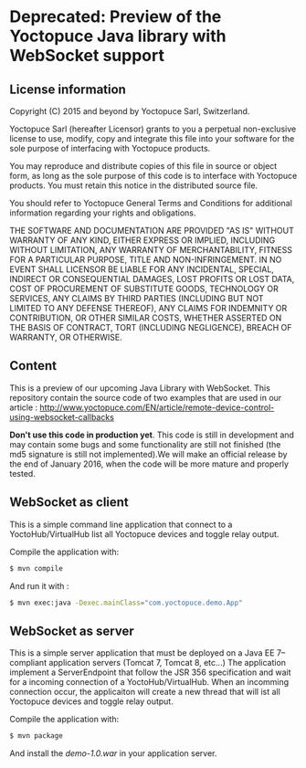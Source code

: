 Deprecated: Preview of the Yoctopuce Java library with WebSocket support
========================================================================

## License information

Copyright (C) 2015 and beyond by Yoctopuce Sarl, Switzerland.

Yoctopuce Sarl (hereafter Licensor) grants to you a perpetual
non-exclusive license to use, modify, copy and integrate this
file into your software for the sole purpose of interfacing
with Yoctopuce products.

You may reproduce and distribute copies of this file in
source or object form, as long as the sole purpose of this
code is to interface with Yoctopuce products. You must retain
this notice in the distributed source file.

You should refer to Yoctopuce General Terms and Conditions
for additional information regarding your rights and
obligations.

THE SOFTWARE AND DOCUMENTATION ARE PROVIDED "AS IS" WITHOUT
WARRANTY OF ANY KIND, EITHER EXPRESS OR IMPLIED, INCLUDING
WITHOUT LIMITATION, ANY WARRANTY OF MERCHANTABILITY, FITNESS
FOR A PARTICULAR PURPOSE, TITLE AND NON-INFRINGEMENT. IN NO
EVENT SHALL LICENSOR BE LIABLE FOR ANY INCIDENTAL, SPECIAL,
INDIRECT OR CONSEQUENTIAL DAMAGES, LOST PROFITS OR LOST DATA,
COST OF PROCUREMENT OF SUBSTITUTE GOODS, TECHNOLOGY OR
SERVICES, ANY CLAIMS BY THIRD PARTIES (INCLUDING BUT NOT
LIMITED TO ANY DEFENSE THEREOF), ANY CLAIMS FOR INDEMNITY OR
CONTRIBUTION, OR OTHER SIMILAR COSTS, WHETHER ASSERTED ON THE
BASIS OF CONTRACT, TORT (INCLUDING NEGLIGENCE), BREACH OF
WARRANTY, OR OTHERWISE.

## Content

This is a preview of our upcoming Java Library with WebSocket. This repository contain the source code of two examples
that are used in our article : http://www.yoctopuce.com/EN/article/remote-device-control-using-websocket-callbacks

**Don't use this code in production yet**. This code is still in development and may contain some bugs and some
functionality are still not finished (the md5 signature is still not implemented).We will make an official release by the end of January 2016, when the code
will be more mature and properly tested.


## WebSocket as client

This is a simple command line application that connect to a YoctoHub/VirtualHub list all Yoctopuce devices and toggle relay output.

Compile the application with:
```bash
$ mvn compile
```

And run it with :
```bash
$ mvn exec:java -Dexec.mainClass="com.yoctopuce.demo.App"
```


## WebSocket as server

This is a simple server application that must be deployed on a Java EE 7–compliant application servers (Tomcat 7, Tomcat 8, etc...)
The application implement a ServerEndpoint that follow the JSR 356 specification and wait for a incoming connection of a YoctoHub/VirtualHub.
When an incomming connection occur, the applicaiton will create a new thread that will ist all Yoctopuce devices and toggle relay output.

Compile the application with:
```bash
$ mvn package
```

And install the *demo-1.0.war* in your application server.
